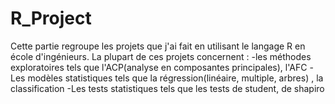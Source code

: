 # R_Project
Cette partie regroupe les projets que j'ai fait en utilisant le langage R en école d'ingénieurs. La plupart de ces projets concernent :
-les méthodes exploratoires tels que l'ACP(analyse en composantes principales), l'AFC
-Les modèles statistiques tels que la régression(linéaire, multiple, arbres) , la classification
-Les tests statistiques tels que les tests de student, de shapiro
